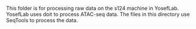 This folder is for processing raw data on the s124 machine in YosefLab. 
YosefLab uses doit to process ATAC-seq data. The files in this directory
use SeqTools to process the data.
